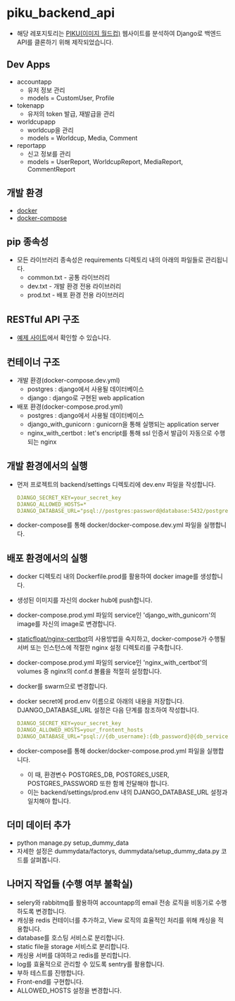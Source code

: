 # piku_backend_api

- 해당 레포지토리는 [PIKU(이미지 월드컵)](https://www.piku.co.kr/) 웹사이트를 분석하여 Django로 백엔드 API를 클론하기 위해 제작되었습니다.

## Dev Apps

- accountapp
  - 유저 정보 관리
  - models = CustomUser, Profile
- tokenapp
  - 유저의 token 발급, 재발급을 관리
- worldcupapp
  - worldcup을 관리
  - models = Worldcup, Media, Comment
- reportapp
  - 신고 정보를 관리
  - models = UserReport, WorldcupReport, MediaReport, CommentReport

## 개발 환경

- [docker](https://docs.docker.com/get-docker/)
- [docker-compose](https://docs.docker.com/compose/install/)

## pip 종속성

- 모든 라이브러리 종속성은 requirements 디렉토리 내의 아래의 파일들로 관리됩니다.
  - common.txt - 공통 라이브러리
  - dev.txt - 개발 환경 전용 라이브러리
  - prod.txt - 배포 환경 전용 라이브러리

## RESTful API 구조

- [예제 사이트](http://www.piku.kro.kr/api/schema/redoc/)에서 확인할 수 있습니다.

## 컨테이너 구조

- 개발 환경(docker-compose.dev.yml)
  - postgres : django에서 사용될 데이터베이스
  - django : django로 구현된 web application
- 배포 환경(docker-compose.prod.yml)
  - postgres : django에서 사용될 데이터베이스
  - django_with_gunicorn : gunicorn을 통해 실행되는 application server
  - nginx_with_certbot : let's encript를 통해 ssl 인증서 발급이 자동으로 수행되는 nginx

## 개발 환경에서의 실행

- 먼저 프로젝트의 backend/settings 디렉토리에 dev.env 파일을 작성합니다.
  
  ```yaml
  DJANGO_SECRET_KEY=your_secret_key
  DJANGO_ALLOWED_HOSTS=*
  DJANGO_DATABASE_URL="psql://postgres:password@database:5432/postgres"
  ```

- docker-compose를 통해 docker/docker-compose.dev.yml 파일을 실행합니다.

## 배포 환경에서의 실행

- docker 디렉토리 내의 Dockerfile.prod를 활용하여 docker image를 생성합니다.
- 생성된 이미지를 자신의 docker hub에 push합니다.
- docker-compose.prod.yml 파일의 service인 'django_with_gunicorn'의 image를 자신의 image로 변경합니다.
- [staticfloat/nginx-certbot](https://hub.docker.com/r/staticfloat/nginx-certbot/)의 사용방법을 숙지하고, docker-compose가 수행될 서버 또는 인스턴스에 적절한 nginx 설정 디렉토리를 구축합니다.
- docker-compose.prod.yml 파일의 service인 'nginx_with_certbot'의 volumes 중 nginx의 conf.d 볼륨을 적절히 설정합니다.
- docker를 swarm으로 변경합니다.
- docker secret에 prod.env 이름으로 아래의 내용을 저장합니다. DJANGO_DATABASE_URL 설정은 다음 단계를 참조하여 작성합니다.

  ```yaml
  DJANGO_SECRET_KEY=your_secret_key
  DJANGO_ALLOWED_HOSTS=your_frontent_hosts
  DJANGO_DATABASE_URL="psql://{db_username}:{db_password}@{db_service_name}:5432/{db_name}"
  ```

- docker-compose를 통해 docker/docker-compose.prod.yml 파일을 실행합니다.
  - 이 때, 환경변수 POSTGRES_DB, POSTGRES_USER, POSTGRES_PASSWORD 또한 함께 전달해야 합니다.
  - 이는 backend/settings/prod.env 내의 DJANGO_DATABASE_URL 설정과 일치해야 합니다.

## 더미 데이터 추가

- python manage.py setup_dummy_data
- 자세한 설정은 dummydata/factorys, dummydata/setup_dummy_data.py 코드를 살펴봅니다.

## 나머지 작업들 (수행 여부 불확실)

- selery와 rabbitmq를 활용하여 accountapp의 email 전송 로직을 비동기로 수행하도록 변경합니다.
- 캐싱용 redis 컨테이너를 추가하고, View 로직의 효율적인 처리를 위해 캐싱을 적용합니다.
- database를 호스팅 서비스로 분리합니다.
- static file을 storage 서비스로 분리합니다.
- 캐싱용 서버를 대여하고 redis를 분리합니다.
- log를 효율적으로 관리할 수 있도록 sentry를 활용합니다.
- 부하 테스트를 진행합니다.
- Front-end를 구현합니다.
- ALLOWED_HOSTS 설정을 변경합니다.
